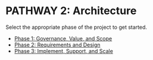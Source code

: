 # PATHWAY 2:  Architecture

Select the appropriate phase of the project to get started.

* [Phase 1: Governance, Value, and Scope](untitled/)
* [Phase 2: Requirements and Design](phase-2-requirements-and-design/)
* [Phase 3: Implement, Support, and Scale](phase-3-implement-support-and-scale/)



